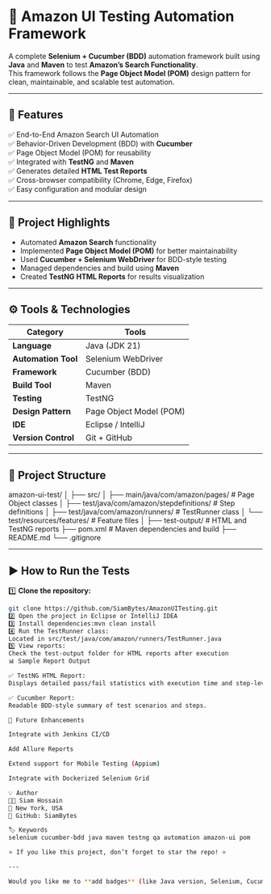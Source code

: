 # 🧪 Amazon UI Testing Automation Framework  

A complete **Selenium + Cucumber (BDD)** automation framework built using **Java** and **Maven** to test **Amazon’s Search Functionality**.  
This framework follows the **Page Object Model (POM)** design pattern for clean, maintainable, and scalable test automation.  

---

## 🚀 Features  
✅ End-to-End Amazon Search UI Automation  
✅ Behavior-Driven Development (BDD) with **Cucumber**  
✅ Page Object Model (POM) for reusability  
✅ Integrated with **TestNG** and **Maven**  
✅ Generates detailed **HTML Test Reports**  
✅ Cross-browser compatibility (Chrome, Edge, Firefox)  
✅ Easy configuration and modular design  

---

## 🧠 Project Highlights  
- Automated **Amazon Search** functionality  
- Implemented **Page Object Model (POM)** for better maintainability  
- Used **Cucumber + Selenium WebDriver** for BDD-style testing  
- Managed dependencies and build using **Maven**  
- Created **TestNG HTML Reports** for results visualization  

---

## ⚙️ Tools & Technologies  
| Category | Tools |
|-----------|-------|
| **Language** | Java (JDK 21) |
| **Automation Tool** | Selenium WebDriver |
| **Framework** | Cucumber (BDD) |
| **Build Tool** | Maven |
| **Testing** | TestNG |
| **Design Pattern** | Page Object Model (POM) |
| **IDE** | Eclipse / IntelliJ |
| **Version Control** | Git + GitHub |

---

## 🧩 Project Structure  

amazon-ui-test/
│
├── src/
│ ├── main/java/com/amazon/pages/ # Page Object classes
│ ├── test/java/com/amazon/stepdefinitions/ # Step definitions
│ ├── test/java/com/amazon/runners/ # TestRunner class
│ └── test/resources/features/ # Feature files
│
├── test-output/ # HTML and TestNG reports
├── pom.xml # Maven dependencies and build
├── README.md
└── .gitignore

---

## ▶️ How to Run the Tests  

1️⃣ **Clone the repository:**  
```bash
git clone https://github.com/SiamBytes/AmazonUITesting.git
2️⃣ Open the project in Eclipse or IntelliJ IDEA
3️⃣ Install dependencies:mvn clean install
4️⃣ Run the TestRunner class:
Located in src/test/java/com/amazon/runners/TestRunner.java
5️⃣ View reports:
Check the test-output folder for HTML reports after execution
📊 Sample Report Output

✅ TestNG HTML Report:
Displays detailed pass/fail statistics with execution time and step-level logs.

✅ Cucumber Report:
Readable BDD-style summary of test scenarios and steps.

🧠 Future Enhancements

Integrate with Jenkins CI/CD

Add Allure Reports

Extend support for Mobile Testing (Appium)

Integrate with Dockerized Selenium Grid

💡 Author
👨‍💻 Siam Hossain
📍 New York, USA
🔗 GitHub: SiamBytes

🏷️ Keywords
selenium cucumber-bdd java maven testng qa automation amazon-ui pom

⭐ If you like this project, don’t forget to star the repo! ⭐

---

Would you like me to **add badges** (like Java version, Selenium, Cucumber, and License) at the top of the README too — for a more *GitHub-pro look*?
